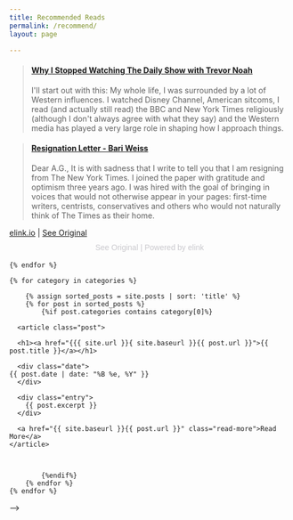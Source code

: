 ```yaml
---
title: Recommended Reads
permalink: /recommend/
layout: page

---
```

 <blockquote class="embedly-card"><h4><a href="https://ridhirebuts.github.io/WhyIStoppedWatchingTheDailyShow/">Why I Stopped Watching The Daily Show with Trevor Noah</a></h4><p>I'll start out with this: My whole life, I was surrounded by a lot of Western influences. I watched Disney Channel, American sitcoms, I read (and actually still read) the BBC and New York Times religiously (although I don't always agree with what they say) and the Western media has played a very large role in shaping how I approach things.</p></blockquote>
 
 <blockquote class="embedly-card"><h4><a href="https://www.bariweiss.com/resignation-letter">Resignation Letter - Bari Weiss</a></h4><p>Dear A.G., It is with sadness that I write to tell you that I am resigning from The New York Times. I joined the paper with gratitude and optimism three years ago. I was hired with the goal of bringing in voices that would not otherwise appear in your pages: first-time writers, centrists, conservatives and others who would not naturally think of The Times as their home.</p></blockquote>
 
 <div data-elink="https://elink.io/embed/9a33ebf"><a href="https://elink.io" target="_blank">elink.io</a> | <a href="https://elink.io/p/9a33ebf" target="_blank">See Original</a></div><p style="color:#c9c8cd;font-family:Arial,sans-serif;font-size:14px;line-height:17px;margin-bottom:0;margin-top:8px;overflow:hidden;padding:2px 4px;text-align:center;text-overflow:ellipsis;white-space:nowrap;"><a href="https://elink.io/p/9a33ebf" target="_blank" style="text-decoration:none;color:#c9c8cd;font-family:Arial,sans-serif;font-size:14px;font-style:normal;font-weight:normal;line-height:17px;">See Original</a> | <a href="https://elink.io" target="_blank" style="text-decoration:none;color:#c9c8cd;font-family:Arial,sans-serif;font-size:14px;font-style:normal;font-weight:normal;line-height:17px;">Powered by elink</a></p><script async src="https://d1sf3a4rercrry.cloudfront.net/embed.js" charset="utf-8"></script>




<!-- <div>
    {% assign categories = site.categories | sort %}
    {% for category in categories %}
<!--         <span class="site-tag">
            <a href="#{{ category | first | slugify }}">
                    {{ category[0] | replace:'-', ' ' }} ({{ category | last | size }})
            </a>
        </span> -->
    {% endfor %}
</div>
<div id="index">
   
    {% for category in categories %}
<!--         <a name="{{ category[0] }}"></a>
        <h2>{{ category[0] | replace:'-', ' ' }} ({{ category | last | size }})</h2> -->
        {% assign sorted_posts = site.posts | sort: 'title' %}
        {% for post in sorted_posts %}
            {%if post.categories contains category[0]%}
    
      <article class="post">

      <h1><a href="{{{ site.url }}{ site.baseurl }}{{ post.url }}">{{ post.title }}</a></h1>

      <div class="date">
    {{ post.date | date: "%B %e, %Y" }}
      </div>

      <div class="entry">
        {{ post.excerpt }}
      </div>

      <a href="{{ site.baseurl }}{{ post.url }}" class="read-more">Read More</a>
    </article>
             
                
         
            {%endif%}
        {% endfor %}
    {% endfor %}
</div> -->
